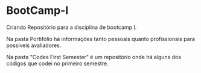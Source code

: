 # BootCamp-I
Criando Repositório para a disciplina de bootcamp I.

Na pasta Portifólio há informações tanto pessoais quanto profissionais para possíveis avaliadores.

Na pasta "Codes First Semester" é um repositório onde há alguns dos códigos que codei no primeiro semestre.